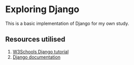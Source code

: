 # Exploring Django

This is a basic implementation of Django for my own study.

## Resources utilised

1. [W3Schools Django tutorial](https://www.w3schools.com/django/)
2. [Django documentation](https://docs.djangoproject.com/en/4.2/)